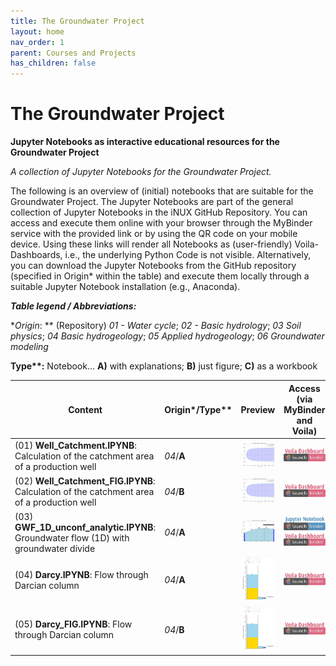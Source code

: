 ```yaml
---
title: The Groundwater Project
layout: home
nav_order: 1
parent: Courses and Projects
has_children: false
---
```


# The Groundwater Project

**Jupyter Notebooks as interactive educational resources for the Groundwater Project**

_A collection of Jupyter Notebooks for the Groundwater Project._

The following is an overview of (initial) notebooks that are suitable for the Groundwater Project. The Jupyter Notebooks are part of the general collection of Jupyter Notebooks in the iNUX GitHub Repository. You can access and execute them online with your browser through the MyBinder service with the provided link or by using the QR code on your mobile device. Using these links will render all Notebooks as (user-friendly) Voila-Dashboards, i.e., the underlying Python Code is not visible. Alternatively, you can download the Jupyter Notebooks from the GitHub repository (specified in Origin* within the table) and execute them locally through a suitable Jupyter Notebook installation (e.g., Anaconda).



**_Table legend / Abbreviations:_**

**Origin*: ** (Repository) _01 - Water cycle_; _02 - Basic hydrology_; _03 Soil physics_; _04 Basic hydrogeology_; _05 Applied hydrogeology_; _06 Groundwater modeling_

**Type\**:** Notebook...  **A)** with explanations; **B)** just figure; **C)** as a workbook 

|Content|Origin*/Type**|Preview|Access (via MyBinder and Voila)| QR for access |
|-------|-----------|------| --- | --- |
|(01) **Well_Catchment.IPYNB**: Calculation of the catchment area of a production well| _04_/**A** |![Preview figure](./assets/images/gwp/pre/PRE_GWP01.png?raw=true)|[![Binder](./assets/images/VD_badge_logo.png)](https://mybinder.org/v2/gh/gw-inux/Jupyter-Notebooks/HEAD?urlpath=voila%2Frender%2F04+Basic+hydrogeology%2FWell_Catchment.ipynb)|![QR](./assets/images/gwp/qr/QR_GWP01.png?raw=true)|
|(02) **Well_Catchment_FIG.IPYNB**: Calculation of the catchment area of a production well| _04_/**B** |![Preview figure](./assets/images/gwp/pre//PRE_GWP02.png?raw=true)|[![Binder](./assets/images/VD_badge_logo.png)](https://mybinder.org/v2/gh/gw-inux/Jupyter-Notebooks/HEAD?urlpath=voila%2Frender%2F04+Basic+hydrogeology%2FWell_Catchment_FIG.ipynb) | ![QR](./assets/images/gwp/qr/QR_GWP02.png?raw=true)|
|(03) **GWF_1D_unconf_analytic.IPYNB**: Groundwater flow (1D) with groundwater divide| _04_/**A** |![Preview figure](./assets/images/gwp/pre//PRE_GWP03.png?raw=true)| [![Binder](./assets/images/NB_badge_logo.png)](https://mybinder.org/v2/gh/gw-inux/Jupyter-Notebooks/HEAD?urlpath=notebooks%2F01+Water+cycle%2FGWF_1D_unconf_analytic_V01.ipynb)  [![Binder](./assets/images/VD_badge_logo.png)](https://mybinder.org/v2/gh/gw-inux/Jupyter-Notebooks/HEAD?urlpath=voila%2Frender%2F01+Water+cycle%2FGWF_1D_unconf_analytic_V01.ipynb)|![QR](./assets/images/gwp/qr/QR_GWP03.png?raw=true)|
|(04) **Darcy.IPYNB**: Flow through Darcian column| _04_/**A** |![Preview figure](./assets/images/gwp/pre//PRE_GWP04.png?raw=true)|[![Binder](./assets/images/VD_badge_logo.png)](https://mybinder.org/v2/gh/gw-inux/Jupyter-Notebooks/HEAD?urlpath=voila%2Frender%2F04+Basic+hydrogeology%2FDarcy.ipynb)|![QR](./assets/images/gwp/qr/QR_GWP04.png?raw=true)|
|(05) **Darcy_FIG.IPYNB**: Flow through Darcian column| _04_/**B** |![Preview figure](./assets/images/gwp/pre//PRE_GWP05.png?raw=true)|[![Binder](./assets/images/VD_badge_logo.png)](https://mybinder.org/v2/gh/gw-inux/Jupyter-Notebooks/HEAD?urlpath=voila%2Frender%2F04+Basic+hydrogeology%2FDarcy_FIG.ipynb)|![QR](./assets/images/gwp/qr/QR_GWP05.png?raw=true)|

